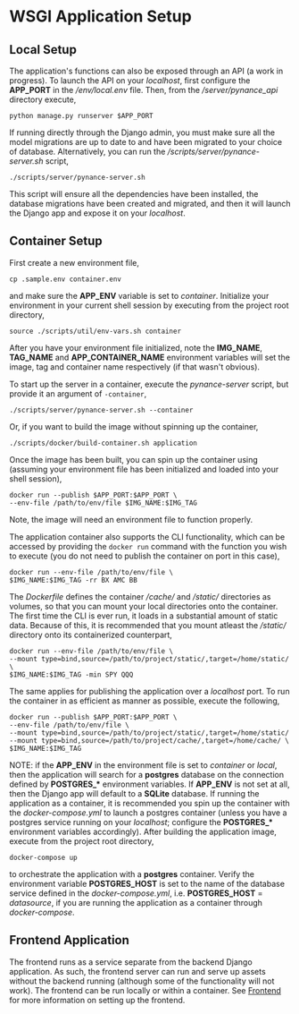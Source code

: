 # WSGI Application Setup

## Local Setup

The application's functions can also be exposed through an API (a work in progress). To launch the API on your <i>localhost</i>, first configure the <b>APP_PORT</b> in the <i>/env/local.env</i> file. Then, from the <i>/server/pynance_api</i> directory execute,

`python manage.py runserver $APP_PORT`

If running directly through the Django admin, you must make sure all the model migrations are up to date to and have been migrated to your choice of database. Alternatively, you can run the <i>/scripts/server/pynance-server.sh</i> script,

`./scripts/server/pynance-server.sh`

This script will ensure all the dependencies have been installed, the database migrations have been created and migrated, and then it will launch the Django app and expose it on your <i>localhost</i>.

## Container Setup

First create a new environment file,

`cp .sample.env container.env`

and make sure the <b>APP_ENV</b> variable is set to <i>container</i>. Initialize your environment in your current shell session by executing from the project root directory,

`source ./scripts/util/env-vars.sh container`

After you have your environment file initialized, note the <b>IMG_NAME</b>, <b>TAG_NAME</b> and <b>APP_CONTAINER_NAME</b> environment variables will set the image, tag and container name respectively (if that wasn't obvious). 

To start up the server in a container, execute the <i>pynance-server</i> script, but provide it an argument of `-container`,

`./scripts/server/pynance-server.sh --container`

Or, if you want to build the image without spinning up the container,

`./scripts/docker/build-container.sh application`

Once the image has been built, you can spin up the container using (assuming your environment file has been initialized and loaded into your shell session),

`docker run --publish $APP_PORT:$APP_PORT \` <br>
`--env-file /path/to/env/file $IMG_NAME:$IMG_TAG`

Note, the image will need an environment file to function properly. 

The application container also supports the CLI functionality, which can be accessed by providing the `docker run` command with the function you wish to execute (you do not need to publish the container on port in this case),

`docker run --env-file /path/to/env/file \` <br>
`$IMG_NAME:$IMG_TAG -rr BX AMC BB`

The <i>Dockerfile</i> defines the container <i>/cache/</i> and <i>/static/</i> directories as volumes, so that you can mount your local directories onto the container. The first time the CLI is ever run, it loads in a substantial amount of static data. Because of this, it is recommended that you mount atleast the <i>/static/</i> directory onto its containerized counterpart,

`docker run --env-file /path/to/env/file \` <br>
`--mount type=bind,source=/path/to/project/static/,target=/home/static/ \` <br>
`$IMG_NAME:$IMG_TAG -min SPY QQQ` 

The same applies for publishing the application over a <i>localhost</i> port. To run the container in as efficient as manner as possible, execute the following,

`docker run --publish $APP_PORT:$APP_PORT \` <br>
`--env-file /path/to/env/file \` <br>
`--mount type=bind,source=/path/to/project/static/,target=/home/static/`<br>
`--mount type=bind,source=/path/to/project/cache/,target=/home/cache/ \` <br>
`$IMG_NAME:$IMG_TAG`

NOTE: if the <b>APP_ENV</b> in the environment file is set to <i>container</i> or <i>local</i>, then the application will search for a <b>postgres</b> database on the connection defined by <b>POSTGRES_\*</b> environment variables. If <b>APP_ENV</b> is not set at all, then the Django app will default to a <b>SQLite</b> database. If running the application as a container, it is recommended you spin up the container with the <i>docker-compose.yml</i> to launch a postgres container (unless you have a postgres service running on your <i>localhost</i>; configure the <b>POSTGRES_*</b> environment variables accordingly). After building the application image, execute from the project root directory,

`docker-compose up`

to orchestrate the application with a <b>postgres</b> container. Verify the environment variable <b>POSTGRES_HOST</b> is set to the name of the database service defined in the <i>docker-compose.yml</i>, i.e. <b>POSTGRES_HOST</b> = <i>datasource</i>, if you are running the application as a container through <i>docker-compose</i>.

## Frontend Application

The frontend runs as a service separate from the backend Django application. As such, the frontend server can run and serve up assets without the backend running (although some of the functionality will not work). The frontend can be run locally or within a container. See [Frontend](./FRONTEND.md) for more information on setting up the frontend.